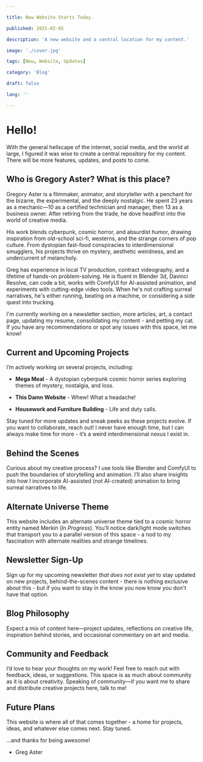 ```yaml
---

title: New Website Starts Today.

published: 2025-02-05

description: 'A new website and a central location for my content.'

image: './cover.jpg'

tags: [New, Website, Updates]

category: 'Blog'

draft: false

lang: ''

---
```


# Hello!

With the general hellscape of the internet, social media, and the world at large, I figured it was wise to create a central repository for my content. There will be more features, updates, and posts to come.

## Who is Gregory Aster? What is this place?

Gregory Aster is a filmmaker, animator, and storyteller with a penchant for the bizarre, the experimental, and the deeply nostalgic. He spent 23 years as a mechanic—10 as a certified technician and manager, then 13 as a business owner. After retiring from the trade, he dove headfirst into the world of creative media.

His work blends cyberpunk, cosmic horror, and absurdist humor, drawing inspiration from old-school sci-fi, westerns, and the strange corners of pop culture. From dystopian fast-food conspiracies to interdimensional smugglers, his projects thrive on mystery, aesthetic weirdness, and an undercurrent of melancholy.

Greg has experience in local TV production, contract videography, and a lifetime of hands-on problem-solving. He is fluent in Blender 3d, Davinci Resolve, can code a bit, works with ComfyUI for AI-assisted animation, and experiments with cutting-edge video tools. When he's not crafting surreal narratives, he's either running, beating on a machine, or considering a side quest into trucking.

I'm currently working on a newsletter section, more articles, art, a contact page, updating my resume, consolidating my content - and petting my cat. If you have any recommendations or spot any issues with this space, let me know!

## Current and Upcoming Projects

I’m actively working on several projects, including:

- **Mega Meal** - A dystopian cyberpunk cosmic horror series exploring themes of mystery, nostalgia, and loss.

- **This Damn Website** - Whew! What a headache!

- **Housework and Furniture Building** - Life and duty calls.

Stay tuned for more updates and sneak peeks as these projects evolve. If you want to collaborate, reach out! I never have enough time, but I can always make time for more - it’s a weird interdimensional nexus I exist in.

## Behind the Scenes

Curious about my creative process? I use tools like Blender and ComfyUI to push the boundaries of storytelling and animation. I’ll also share insights into how I incorporate AI-assisted (not AI-created) animation to bring surreal narratives to life.

## Alternate Universe Theme

This website includes an alternate universe theme tied to a cosmic horror entity named Merkin (*In Progress*). You’ll notice dark/light mode switches that transport you to a parallel version of this space - a nod to my fascination with alternate realities and strange timelines.

## Newsletter Sign-Up

Sign up for my upcoming newsletter *that does not exist yet* to stay updated on new projects, behind-the-scenes content - there is nothing exclusive about this - but if you want to stay in the know you now know you don't have that option.

## Blog Philosophy

Expect a mix of content here—project updates, reflections on creative life, inspiration behind stories, and occasional commentary on art and media.

## Community and Feedback

I’d love to hear your thoughts on my work! Feel free to reach out with feedback, ideas, or suggestions. This space is as much about community as it is about creativity. Speaking of community—if you want me to share and distribute creative projects here, talk to me!

## Future Plans

This website is where all of that comes together - a home for projects, ideas, and whatever else comes next. Stay tuned.

...and thanks for being awesome!

- Greg Aster

